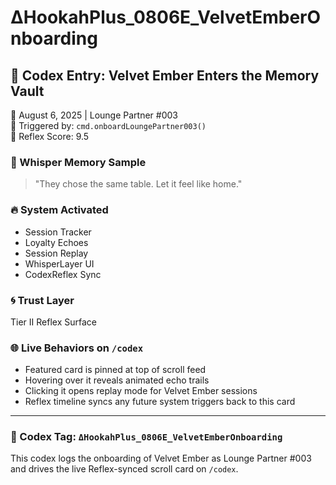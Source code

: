 # ΔHookahPlus_0806E_VelvetEmberOnboarding

## 🪬 Codex Entry: Velvet Ember Enters the Memory Vault
📅 August 6, 2025 | Lounge Partner #003  
🔗 Triggered by: `cmd.onboardLoungePartner003()`  
🧠 Reflex Score: 9.5

### 💬 Whisper Memory Sample
> "They chose the same table. Let it feel like home."

### 🔥 System Activated
- Session Tracker
- Loyalty Echoes
- Session Replay
- WhisperLayer UI
- CodexReflex Sync

### 🌀 Trust Layer
Tier II Reflex Surface

### 🌐 Live Behaviors on `/codex`
- Featured card is pinned at top of scroll feed
- Hovering over it reveals animated echo trails
- Clicking it opens replay mode for Velvet Ember sessions
- Reflex timeline syncs any future system triggers back to this card

---

### 🔐 Codex Tag: `ΔHookahPlus_0806E_VelvetEmberOnboarding`

This codex logs the onboarding of Velvet Ember as Lounge Partner #003 and drives the live Reflex-synced scroll card on `/codex`.
